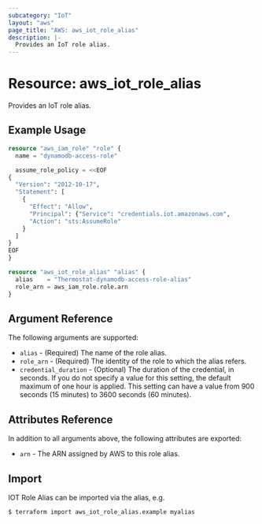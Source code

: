 ```yaml
---
subcategory: "IoT"
layout: "aws"
page_title: "AWS: aws_iot_role_alias"
description: |-
  Provides an IoT role alias.
---
```


# Resource: aws_iot_role_alias

Provides an IoT role alias.

## Example Usage

```terraform
resource "aws_iam_role" "role" {
  name = "dynamodb-access-role"

  assume_role_policy = <<EOF
{
  "Version": "2012-10-17",
  "Statement": [
    {
      "Effect": "Allow",
      "Principal": {"Service": "credentials.iot.amazonaws.com",
      "Action": "sts:AssumeRole"
    }
  ]
}
EOF
}

resource "aws_iot_role_alias" "alias" {
  alias    = "Thermostat-dynamodb-access-role-alias"
  role_arn = aws_iam_role.role.arn
}
```

## Argument Reference

The following arguments are supported:

* `alias` - (Required) The name of the role alias.
* `role_arn` - (Required) The identity of the role to which the alias refers.
* `credential_duration` - (Optional) The duration of the credential, in seconds. If you do not specify a value for this setting, the default maximum of one hour is applied. This setting can have a value from 900 seconds (15 minutes) to 3600 seconds (60 minutes).

## Attributes Reference

In addition to all arguments above, the following attributes are exported:

* `arn` - The ARN assigned by AWS to this role alias.

## Import

IOT Role Alias can be imported via the alias, e.g.

```sh
$ terraform import aws_iot_role_alias.example myalias
```
